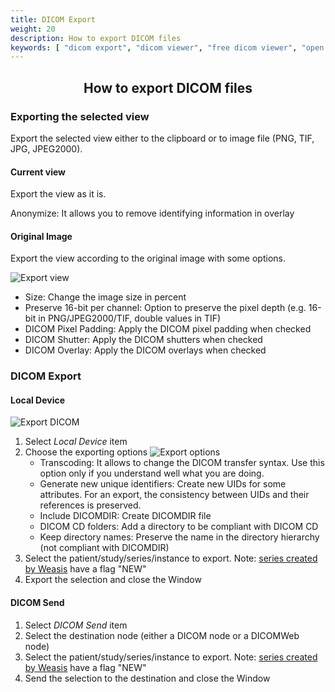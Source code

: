 ```yaml
---
title: DICOM Export
weight: 20
description: How to export DICOM files
keywords: [ "dicom export", "dicom viewer", "free dicom viewer", "open source dicom viewer", "weasis dicom viewer",  "multi-platform dicom viewer", "pacs viewer" ]
---
```


## <center>How to export DICOM files</center>

### Exporting the selected view

Export the selected view either to the clipboard or to image file (PNG, TIF, JPG, JPEG2000).

#### Current view

Export the view as it is.

Anonymize: It allows you to remove identifying information in overlay

#### Original Image

Export the view according to the original image with some options.

![Export view](/tuto/dicom-export-view.png?classes=shadow&width=350)

* Size: Change the image size in percent
* Preserve 16-bit per channel: Option to preserve the pixel depth (e.g. 16-bit in PNG/JPEG2000/TIF, double values in TIF)
* DICOM Pixel Padding: Apply the DICOM pixel padding when checked
* DICOM Shutter: Apply the DICOM shutters when checked
* DICOM Overlay: Apply the DICOM overlays when checked

### DICOM Export

#### Local Device

![Export DICOM](/tuto/export-ko-pr.png?classes=shadow&width=500)
1. Select *Local Device* item
2. Choose the exporting options
   ![Export options](/tuto/dicom-export-options.png?classes=shadow&width=350)
   * Transcoding: It allows to change the DICOM transfer syntax. Use this option only if you understand well what you are doing.
   * Generate new unique identifiers: Create new UIDs for some attributes. For an export, the consistency between UIDs and their references is preserved.
   * Include DICOMDIR: Create DICOMDIR file
   * DICOM CD folders: Add a directory to be compliant with DICOM CD
   * Keep directory names: Preserve the name in the directory hierarchy (not compliant with DICOMDIR)
4. Select the patient/study/series/instance to export. Note: [series created by Weasis](../build-ko-pr/) have a flag "NEW"
5. Export the selection and close the Window

#### DICOM Send

1. Select *DICOM Send* item
2. Select the destination node (either a DICOM node or a DICOMWeb node)
3. Select the patient/study/series/instance to export. Note: [series created by Weasis](../build-ko-pr/) have a flag "NEW"
4. Send the selection to the destination and close the Window